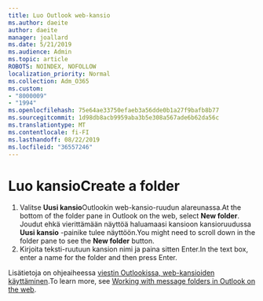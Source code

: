 ```yaml
---
title: Luo Outlook web-kansio
ms.author: daeite
author: daeite
manager: joallard
ms.date: 5/21/2019
ms.audience: Admin
ms.topic: article
ROBOTS: NOINDEX, NOFOLLOW
localization_priority: Normal
ms.collection: Adm_O365
ms.custom:
- "8000009"
- "1994"
ms.openlocfilehash: 75e64ae33750efaeb3a56dde0b1a27f9bafb8b77
ms.sourcegitcommit: 1d98db8acb9959aba3b5e308a567ade6b62da56c
ms.translationtype: MT
ms.contentlocale: fi-FI
ms.lasthandoff: 08/22/2019
ms.locfileid: "36557246"
---
```

# <a name="create-a-folder"></a><span data-ttu-id="1e4d7-102">Luo kansio</span><span class="sxs-lookup"><span data-stu-id="1e4d7-102">Create a folder</span></span>

1. <span data-ttu-id="1e4d7-103">Valitse **Uusi kansio**Outlookin web-kansio-ruudun alareunassa.</span><span class="sxs-lookup"><span data-stu-id="1e4d7-103">At the bottom of the folder pane in Outlook on the web, select **New folder**.</span></span> <span data-ttu-id="1e4d7-104">Joudut ehkä vierittämään näyttöä haluamaasi kansioon kansioruudussa **Uusi kansio** -painike tulee näyttöön.</span><span class="sxs-lookup"><span data-stu-id="1e4d7-104">You might need to scroll down in the folder pane to see the **New folder** button.</span></span>
1. <span data-ttu-id="1e4d7-105">Kirjoita teksti-ruutuun kansion nimi ja paina sitten Enter.</span><span class="sxs-lookup"><span data-stu-id="1e4d7-105">In the text box, enter a name for the folder and then press Enter.</span></span>

<span data-ttu-id="1e4d7-106">Lisätietoja on ohjeaiheessa [viestin Outlookissa, web-kansioiden käyttäminen](https://support.office.com/article/ae0f10d6-54e7-4f29-acd3-78cdc3fdcb9f).</span><span class="sxs-lookup"><span data-stu-id="1e4d7-106">To learn more, see [Working with message folders in Outlook on the web](https://support.office.com/article/ae0f10d6-54e7-4f29-acd3-78cdc3fdcb9f).</span></span>
